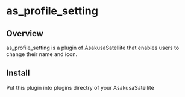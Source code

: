 as_profile_setting
===================

Overview
----------------

as_profile_setting is a plugin of AsakusaSatellite that enables users
to change their name and icon.

Install
----------------

Put this plugin into plugins directry of your AsakusaSatellite
